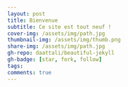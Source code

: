 ```yaml
---
layout: post
title: Bienvenue
subtitle: Ce site est tout neuf !
cover-img: /assets/img/path.jpg
thumbnail-img: /assets/img/thumb.png
share-img: /assets/img/path.jpg
gh-repo: daattali/beautiful-jekyll
gh-badge: [star, fork, follow]
tags:
comments: true
---
```


